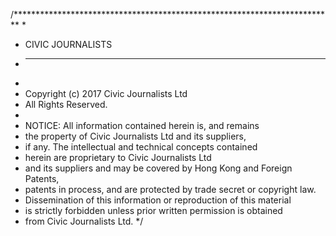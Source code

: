  /*************************************************************************
 * 
 * CIVIC JOURNALISTS 
 * __________________
 * 
 *  Copyright (c) 2017 Civic Journalists Ltd
 *  All Rights Reserved.
 * 
 * NOTICE:  All information contained herein is, and remains
 * the property of Civic Journalists Ltd and its suppliers,
 * if any.  The intellectual and technical concepts contained
 * herein are proprietary to Civic Journalists Ltd
 * and its suppliers and may be covered by Hong Kong and Foreign Patents,
 * patents in process, and are protected by trade secret or copyright law.
 * Dissemination of this information or reproduction of this material
 * is strictly forbidden unless prior written permission is obtained
 * from Civic Journalists Ltd.
 */
